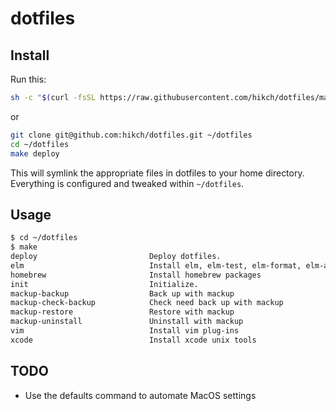 # dotfiles

## Install

Run this:

``` sh
sh -c "$(curl -fsSL https://raw.githubusercontent.com/hikch/dotfiles/main/bootstrap.sh)"
```

or

``` sh
git clone git@github.com:hikch/dotfiles.git ~/dotfiles
cd ~/dotfiles
make deploy

```

This will symlink the appropriate files in dotfiles to your home directory.
Everything is configured and tweaked within `~/dotfiles`.

## Usage

``` sh
$ cd ~/dotfiles
$ make
deploy                         Deploy dotfiles.
elm                            Install elm, elm-test, elm-format, elm-app
homebrew                       Install homebrew packages
init                           Initialize.
mackup-backup                  Back up with mackup
mackup-check-backup            Check need back up with mackup
mackup-restore                 Restore with mackup
mackup-uninstall               Uninstall with mackup
vim                            Install vim plug-ins
xcode                          Install xcode unix tools
```

## TODO

- Use the defaults command to automate MacOS settings
